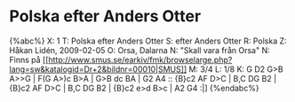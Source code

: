 # Polska efter Anders Otter

{%abc%}
X: 1
T: Polska efter Anders Otter
S: efter Anders Otter
R: Polska
Z: Håkan Lidén, 2009-02-05
O: Orsa, Dalarna
N: "Skall vara från Orsa"
N: Finns på [[http://www.smus.se/earkiv/fmk/browselarge.php?lang=sw&katalogid=Dr+2&bildnr=00010|SMUS]]
M: 3/4
L: 1/8
K: G
D2 G>B A>>G | F(G A>)c B>A | G>B dc BA | G2 A4 :: {B}c2 AF D>C | 
B,C DG B2 | {B}c2 AF D>C | B,C DG B2 | {B}c2 e>d B>c | A2 G4 :|]
{%endabc%}

